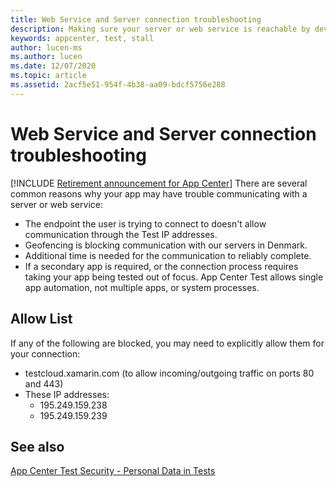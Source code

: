 ```yaml
---
title: Web Service and Server connection troubleshooting
description: Making sure your server or web service is reachable by devices in App Center Test
keywords: appcenter, test, stall
author: lucen-ms
ms.author: lucen
ms.date: 12/07/2020
ms.topic: article
ms.assetid: 2acf5e51-954f-4b38-aa09-bdcf5756e288 
---
```


# Web Service and Server connection troubleshooting
[!INCLUDE [Retirement announcement for App Center](~/includes/retirement.md)]
There are several common reasons why your app may have trouble communicating with a server or web service:

- The endpoint the user is trying to connect to doesn't allow communication through the Test IP addresses. 
- Geofencing is blocking communication with our servers in Denmark.
- Additional time is needed for the communication to reliably complete.
- If a secondary app is required, or the connection process requires taking your app being tested out of focus. App Center Test allows single app automation, not multiple apps, or system processes.

## Allow List
If any of the following are blocked, you may need to explicitly allow them for your connection: 

- testcloud.xamarin.com (to allow incoming/outgoing traffic on ports 80 and 443)
- These IP addresses:
   - 195.249.159.238
   - 195.249.159.239
   
## See also
[App Center Test Security - Personal Data in Tests](~/test-cloud/security.md#personal-data-in-tests)
